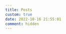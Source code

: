 ```yaml
---
title: Posts
custom: true
date: 2022-10-16 21:55:01
comment: hidden
---
```


<Space :size="96" />
<ListPosts />
